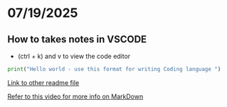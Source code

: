# 07/19/2025

## How to takes notes in VSCODE
* (ctrl + k) and v to view the code editor

``` Python
print("Hello world - use this format for writing Coding language ")
```
[Link to other readme file](readme.md)

[Refer to this video for more info on MarkDown](https://www.youtube.com/shorts/4z0l5Kl2Q6E)

